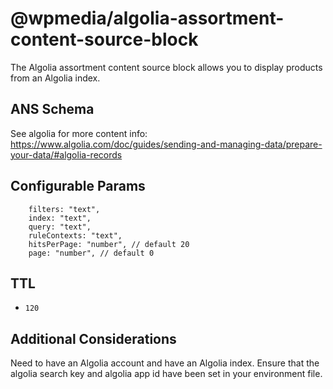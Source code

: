 # @wpmedia/algolia-assortment-content-source-block

The Algolia assortment content source block allows you to display products from an Algolia index.

## ANS Schema

See algolia for more content info: https://www.algolia.com/doc/guides/sending-and-managing-data/prepare-your-data/#algolia-records

## Configurable Params

```
    filters: "text",
    index: "text",
    query: "text",
    ruleContexts: "text",
    hitsPerPage: "number", // default 20
    page: "number", // default 0
```

## TTL

- `120`

## Additional Considerations

Need to have an Algolia account and have an Algolia index. Ensure that the algolia search key and algolia app id have been set in your environment file.
